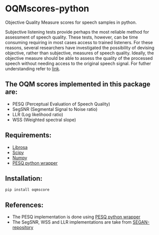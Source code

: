 # OQMscores-python
Objective Quality Measure scores for speech samples in python.

Subjective listening tests provide perhaps the most reliable method for assessment of speech quality. These tests, however, can be time consuming requiring in most cases access to trained listeners. For these reasons, several researchers have investigated the possibility of devising objective, rather than subjective, measures of speech quality. Ideally, the objective measure should be able to assess the quality of the processed speech without needing access to the original speech signal. For futher understanding refer to [link](https://ecs.utdallas.edu/loizou/cimplants/quality_assessment_chapter.pdf).

## The OQM scores implemented in this package are:
- PESQ (Perceptual Evaluation of Speech Quality)
- SegSNR (Segmental Signal to Noise ratio)
- LLR (Log likelihood ratio)
- WSS (Weighted spectral slope)

## Requirements:

- [Librosa](https://pypi.org/project/librosa/)
- [Scipy](https://pypi.org/project/scipy/)
- [Numpy](https://pypi.org/project/numpy/)
- [PESQ python wrapper](https://github.com/ludlows/python-pesq/tree/master/pesq)

## Installation:

```pip install oqmscore```

## References:

- The PESQ implementation is done using [PESQ python wrapper](https://github.com/ludlows/python-pesq/tree/master/pesq)
- The SegSNR, WSS and LLR implementations are take from [SEGAN-repository](https://github.com/santi-pdp/segan_pytorch/blob/master/segan/utils.py)


